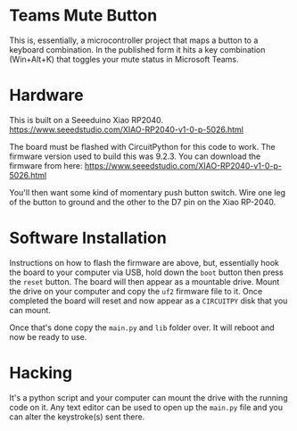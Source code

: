 # Teams Mute Button

This is, essentially, a microcontroller project that maps a button to a keyboard
combination. In the published form it hits a key combination (Win+Alt+K) that
toggles your mute status in Microsoft Teams.

# Hardware
This is built on a Seeeduino Xiao RP2040. https://www.seeedstudio.com/XIAO-RP2040-v1-0-p-5026.html

The board must be flashed with CircuitPython for this code to work. The firmware version used to build this was 9.2.3. You can download the firmware from here: https://www.seeedstudio.com/XIAO-RP2040-v1-0-p-5026.html

You'll then want some kind of momentary push button switch. Wire one leg of the button to ground and the other to the D7 pin on the Xiao RP-2040.


# Software Installation
Instructions on how to flash the firmware are above, but, essentially hook the board to your computer via USB, hold down the ```boot``` button then press the ```reset``` button. The board will then appear as a mountable drive. Mount the drive on your computer and copy the ```uf2``` firmware file to it. Once completed the board will reset and now appear as a ```CIRCUITPY``` disk that you can mount.

Once that's done copy the ```main.py``` and ```lib``` folder over. It will reboot and now be ready to use.

# Hacking

It's a python script and your computer can mount the drive with the running code on it. Any text editor can be used to open up the ```main.py``` file and you can alter the keystroke(s) sent there.